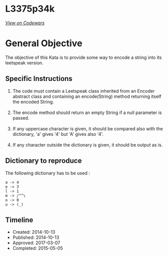 # L3375p34k
[*View on Codewars*](https://www.codewars.com/kata/l3375p34k)

General Objective
================

The objective of this Kata is to provide some way to encode a string into its leetspeak version.<br />

Specific Instructions
--------------------

1) The code must contain a Leetspeak class inherited from an Encoder abstract class and containing an encode(String) method returning itself the encoded String.<br /><br />
2) The encode method should return an empty String if a null parameter is passed.<br /><br />
3) If any uppercase character is given, it should be compared also with the dictionary, 'a' gives '4' but 'A' gives also '4'.<br /><br />
4) If any character outside the dictionary is given, it should be output as is.<br />

Dictionary to reproduce
----------------------

The following dictionary has to be used :<br />
```
a -> 4
e -> 3
l -> 1
m -> /^^\
o -> 0
u -> (_)
```

## Timeline
- Created: 2014-10-13
- Published: 2014-10-13
- Approved: 2017-03-07
- Completed: 2015-05-05